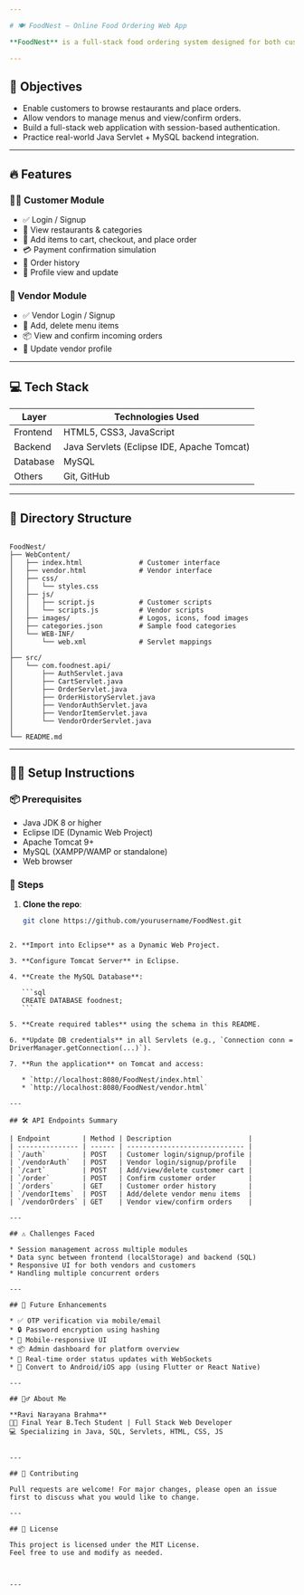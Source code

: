 ```yaml
---

# 🍽️ FoodNest – Online Food Ordering Web App

**FoodNest** is a full-stack food ordering system designed for both customers and restaurant vendors. It supports user authentication, restaurant browsing, dynamic cart handling, and order tracking with a backend powered by Java Servlets and a MySQL database.

---
```


## 🎯 Objectives

- Enable customers to browse restaurants and place orders.
- Allow vendors to manage menus and view/confirm orders.
- Build a full-stack web application with session-based authentication.
- Practice real-world Java Servlet + MySQL backend integration.

---

## 🔥 Features

### 👨‍🍳 Customer Module
- ✅ Login / Signup
- 🧾 View restaurants & categories
- 🛒 Add items to cart, checkout, and place order
- 💳 Payment confirmation simulation
- 📜 Order history
- 👤 Profile view and update

### 🏪 Vendor Module
- ✅ Vendor Login / Signup
- 📝 Add, delete menu items
- 📦 View and confirm incoming orders
- 👤 Update vendor profile

---

## 💻 Tech Stack

| Layer        | Technologies Used                           |
|--------------|---------------------------------------------|
| Frontend     | HTML5, CSS3, JavaScript                     |
| Backend      | Java Servlets (Eclipse IDE, Apache Tomcat)  |
| Database     | MySQL                                       |
| Others       | Git, GitHub                                 |

---

## 📂 Directory Structure

```

FoodNest/
├── WebContent/
│   ├── index.html              # Customer interface
│   ├── vendor.html             # Vendor interface
│   ├── css/
│   │   └── styles.css
│   ├── js/
│   │   ├── script.js           # Customer scripts
│   │   └── scripts.js          # Vendor scripts
│   ├── images/                 # Logos, icons, food images
│   ├── categories.json         # Sample food categories
│   └── WEB-INF/
│       └── web.xml             # Servlet mappings
│
├── src/
│   └── com.foodnest.api/
│       ├── AuthServlet.java
│       ├── CartServlet.java
│       ├── OrderServlet.java
│       ├── OrderHistoryServlet.java
│       ├── VendorAuthServlet.java
│       ├── VendorItemServlet.java
│       └── VendorOrderServlet.java
│
└── README.md

````

---

## 🧑‍💻 Setup Instructions

### 📦 Prerequisites
- Java JDK 8 or higher
- Eclipse IDE (Dynamic Web Project)
- Apache Tomcat 9+
- MySQL (XAMPP/WAMP or standalone)
- Web browser

### 🚀 Steps
1. **Clone the repo**:
   ```bash
   git clone https://github.com/yourusername/FoodNest.git
````

2. **Import into Eclipse** as a Dynamic Web Project.

3. **Configure Tomcat Server** in Eclipse.

4. **Create the MySQL Database**:

   ```sql
   CREATE DATABASE foodnest;
   ```

5. **Create required tables** using the schema in this README.

6. **Update DB credentials** in all Servlets (e.g., `Connection conn = DriverManager.getConnection(...)`).

7. **Run the application** on Tomcat and access:

   * `http://localhost:8080/FoodNest/index.html`
   * `http://localhost:8080/FoodNest/vendor.html`

---

## 🛠️ API Endpoints Summary

| Endpoint        | Method | Description                   |
| --------------- | ------ | ----------------------------- |
| `/auth`         | POST   | Customer login/signup/profile |
| `/vendorAuth`   | POST   | Vendor login/signup/profile   |
| `/cart`         | POST   | Add/view/delete customer cart |
| `/order`        | POST   | Confirm customer order        |
| `/orders`       | GET    | Customer order history        |
| `/vendorItems`  | POST   | Add/delete vendor menu items  |
| `/vendorOrders` | GET    | Vendor view/confirm orders    |

---

## ⚠️ Challenges Faced

* Session management across multiple modules
* Data sync between frontend (localStorage) and backend (SQL)
* Responsive UI for both vendors and customers
* Handling multiple concurrent orders

---

## 🚀 Future Enhancements

* ✅ OTP verification via mobile/email
* 🔒 Password encryption using hashing
* 📲 Mobile-responsive UI
* 📦 Admin dashboard for platform overview
* 💬 Real-time order status updates with WebSockets
* 📱 Convert to Android/iOS app (using Flutter or React Native)

---

## 🙋‍♂️ About Me

**Ravi Narayana Brahma**
👨‍🎓 Final Year B.Tech Student | Full Stack Web Developer
💻 Specializing in Java, SQL, Servlets, HTML, CSS, JS


---

## 🤝 Contributing

Pull requests are welcome! For major changes, please open an issue first to discuss what you would like to change.

---

## 📜 License

This project is licensed under the MIT License.
Feel free to use and modify as needed.



---



